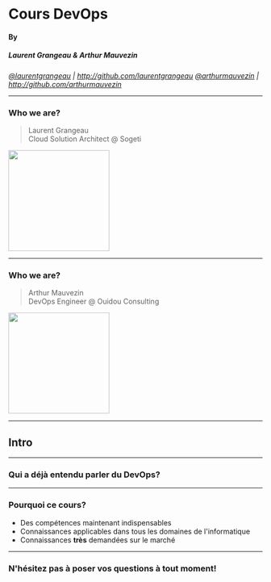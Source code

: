 # Cours DevOps
#### By
##### Laurent Grangeau & Arthur Mauvezin

<i><a target="_new" href="http://twitter.com/laurentgrangeau">@laurentgrangeau</a> | <a target="_new" href="http://github.com/laurentgrangeau">http://github.com/laurentgrangeau</a></i>
<i><a target="_new" href="http://twitter.com/arthurmauvezin">@arthurmauvezin</a> | <a target="_new" href="http://github.com/arthurmauvezin">http://github.com/arthurmauvezin</a></i>

---

### Who we are?

> Laurent Grangeau<br />
> Cloud Solution Architect @ Sogeti

<img src="https://pbs.twimg.com/profile_images/1007639151812988929/ln3iUxxF_400x400.jpg" width="200px" />

---

### Who we are?

> Arthur Mauvezin<br />
> DevOps Engineer @ Ouidou Consulting

<!--img src="https://avatars3.githubusercontent.com/u/10439516?s=460&v=4" width="200px" /-->
<img src="https://avatars2.githubusercontent.com/u/10439516?s=400&u=27155f0ca1ec897597b113b9677934db02901d9a&v=4" width="200px" />

---

## Intro

----

### Qui a déjà entendu parler du DevOps?

----

### Pourquoi ce cours?

* Des compétences maintenant indispensables
* Connaissances applicables dans tous les domaines de l'informatique
* Connaissances **très** demandées sur le marché

----

### N'hésitez pas à poser vos questions à tout moment!
